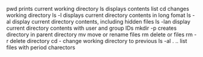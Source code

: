 pwd prints current working directory
ls displays contents list
cd changes working directory
ls -l displays current directory contents in long fomat
ls -al display current directory contents, including hidden files
ls -lan display current directory contents with user and group IDs
mkdir -p creates directory in parent directory
mv move or rename files
rm delete or files
rm -r delete directory
cd - change working directory to previous
ls -al . .. list files with period charectors
